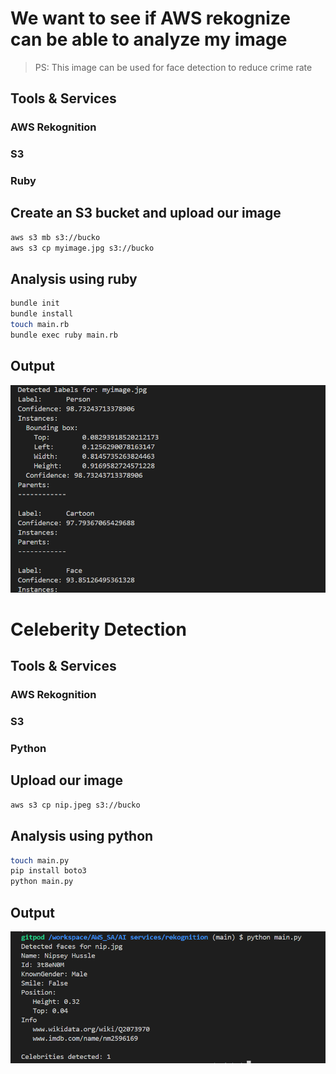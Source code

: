 # We want to see if AWS rekognize can be able to analyze my image
> PS: This image can be used for face detection to reduce crime rate
## Tools & Services
### AWS Rekognition
### S3
### Ruby 
## Create an S3 bucket and upload our image
```sh
aws s3 mb s3://bucko
aws s3 cp myimage.jpg s3://bucko
```
## Analysis using ruby
```sh
bundle init
bundle install
touch main.rb
bundle exec ruby main.rb
```
## Output
![Alt text](/output-images/rekog.png?raw=true "The output shows that our image is 1. A person with 98% confidence, 2. Its a cartoon with 97% confidence")

# Celeberity Detection
## Tools & Services
### AWS Rekognition
### S3
### Python
## Upload our image
```sh
aws s3 cp nip.jpeg s3://bucko
```
## Analysis using python
```sh
touch main.py
pip install boto3
python main.py
```
## Output
![Alt text](/output-images/nipoutput.png?raw=true "The output shows that indeed our image is Nipsey")